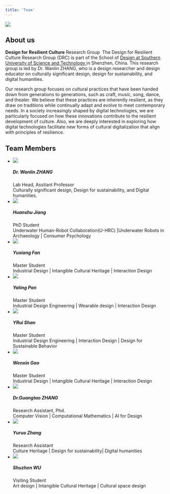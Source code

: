 ```yaml
---
title: 'Team'
---
```





<div class="flex items-center justify-center " >

<img class="align-middle " src="/img/about.jpg" />
 </div>


## About us


**Design for Resilient Culture** Research Group 
The Design for Resilient Culture Research Group (DRC) is part of the School of [Design at Southern University of Science and Technology ](https://designschool.sustech.edu.cn/cn)in Shenzhen, China. This research group is led by Dr. Wanlin ZHANG, who is a design researcher and design educator on culturally significant design, design for sustainability, and digital humanities. 


Our research group focuses on cultural practices that have been handed down from generations to generations, such as craft, music, song, dance, and theater. We believe that these practices are inherently resilient, as they draw on traditions while continually adapt and evolve to meet contemporary needs. In a society increasingly shaped by digital technologies, we are particularly focused on how these innovations contribute to the resilient development of culture. Also, we are deeply interested in exploring how digital technologies facilitate new forms of cultural digitalization that align with principles of resilience. 

## Team Members

<div> 

<ul class="grid grid-cols-2">  
         
<li >  <div>
    <div  style="width: 288px; ">
        <img src="/img/team/1.jpg">
    </div>
    <div>
       <h5>Dr. Wanlin ZHANG</h5>
       <div>Lab Head, Assitant Professor</div>
       <div>Culturally significant design, Design for sustainability, and Digital humanities.</div>
</div>
</div></li>
<li >  <div>
    <div  style="width: 288px; ">
        <img src="/img/team/2.jpg">
    </div>
    <div>
       <h5>Huanshu Jiang</h5>
       <div>PhD Student</div>
       <div>Underwater Human-Robot Collaboration(U-HRC) |Underwater Robots in Archaeology | Consumer Psychology</div>
</div>
</div></li>

<li >  <div>
    <div  style="width: 288px; ">
        <img src="/img/team/3.jpg">
    </div>
    <div>
       <h5>Yuxiang Fan</h5>
       <div>Master Student</div>
       <div>Industrial Design | Intangible Cultural Heritage | Interaction Design</div>
</div>
</div></li>
<li >  <div>
    <div  style="width: 288px; ">
        <img src="/img/team/4.jpg">
    </div>
    <div>
       <h5>Yating Pan</h5>
       <div>Master Student</div>
       <div>Industrial Design Engineering | Wearable design | Interaction Design </div>
</div>
</div></li>

<li >  <div>
    <div  style="width: 288px; ">
        <img src="/img/team/5.jpg">
    </div>
    <div>
       <h5>YRui Shan</h5>
       <div>Master Student</div>
       <div>Industrial Design Engineering | Interaction Design | Design for Sustainable Behavior</div>
</div>
</div></li>

<li >  <div>
    <div  style="width: 288px; ">
        <img src="/img/team/6.jpg">
    </div>
    <div>
       <h5>Wenxin Gao</h5>
       <div>Master Student</div>
       <div>Industrial Design | Intangible Cultural Heritage | Interaction Design</div>
</div>
</div></li>

<li >  <div>
    <div  style="width: 288px; ">
        <img src="/img/team/7.jpg">
    </div>
    <div>
       <h5>Dr.Guangtao ZHANG</h5>
       <div>Research Assistant, Phd.</div>
       <div>Computer Vision | Computational Mathematics | AI for Design</div>
</div>
</div></li>

<li >  <div>
    <div  style="width: 288px; ">
        <img src="/img/team/8.jpg">
    </div>
    <div>
       <h5>Yuruo Zhang</h5>
       <div>Research Assistant</div>
       <div>Culture Heritage | Design for sustainability| Digital humanities</div>
</div>
</div></li>


<li >  <div>
    <div  style="width: 288px; ">
        <img src="/img/team/9.jpg">
    </div>
    <div>
       <h5>Shuzhen WU</h5>
       <div>Visiting Student</div>
       <div>Art design | Intangible Cultural Heritage | Cultural space design</div>
</div>
</div></li>
   
</ul>

</div>


